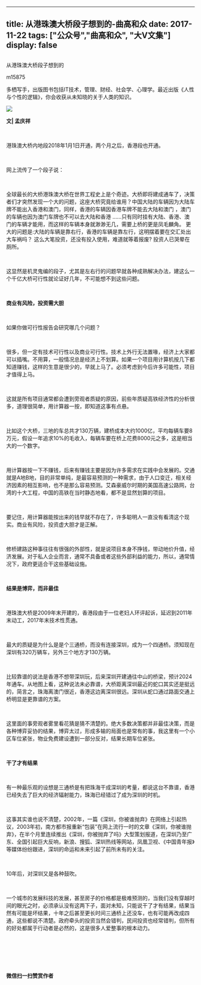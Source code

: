 
---
title:   从港珠澳大桥段子想到的-曲高和众
date: 2017-11-22
tags: ["公众号","曲高和众", "大V文集"]
display: false
---


## 



从港珠澳大桥段子想到的




m15875




多栖写手，出版图书包括IT技术，管理、财经、社会学、心理学。最近出版《人性与个性的逻辑》，你会收获从未知晓的关于人类的知识。




<img data-s="300,640" data-type="jpeg" src="https://mmbiz.qpic.cn/mmbiz_jpg/fxGMiaL5Zj1ghmyD0kTaGCL8sBQgMzXcBWpKJWe1uv2wVO0b1I98d4FGtpnoYvckWlCNVdy0I2Chas88jshv2SQ/0?wx_fmt=jpeg" style="" class="" data-ratio="0.92" data-w="500"/>

**文| 孟庆祥**

&nbsp;

港珠澳大桥内地段2018年1月1日开通，两个月之后，香港段也开通。

&nbsp;

网上流传了一个段子说：

&nbsp;

全球最长的大桥港珠澳大桥在世界工程史上是个奇迹。大桥即将建成通车了，决策者们才突然发现一个大的问题，这座大桥究竟给谁用？中国大陆的车辆因为大陆车牌不能出入香港和澳门，同样，香港的车辆因香港车牌不能去大陆和澳门&nbsp;，澳门的车辆也因为澳门车牌也不可以去大陆和香港&nbsp;……只有同时挂有大陆、香港、澳门的车辆才能用，而这样的车辆本身就渺渺无几，需要上桥的更是凤毛麟角。&nbsp;更大的问题是:大陆的车辆是靠右行，香港的车辆是靠左行，这明摆着要在交汇处出大车祸吗？&nbsp;这么大笔投资，还没有投入使用，难道就等着报废?&nbsp;投资人已哭晕在厕所。

&nbsp;

这显然是机灵鬼编的段子，尤其是左右行的问题早就各种成熟解决办法，建这么一个千亿大桥可行性就论证好几年，不可能想不到这些问题。

&nbsp;

**商业有风险，投资需大胆**

&nbsp;

如果你做可行性报告会研究哪几个问题？

&nbsp;

很多，但一定有技术可行性以及商业可行性。技术上外行无法置喙，经济上大家都可以插嘴。不用算，一般情况总是经济上不划算。如果一个项目用计算机按几下都知道赚钱，这样的生意是很少的，早就上马了。必须考虑到今后许多可能性，项目才值得上马。

&nbsp;

这就是所有项目通常都会遭到旁观者质疑的原因，前些年质疑高铁经济性的分析很多，道理很简单，用计算器一按，即知道这事有点悬。

&nbsp;

比如这个大桥，三地的车总共才130万辆，建桥成本大约1000亿，平均每辆车要8万元，假设一年追求10%的毛收入，每辆车要在桥上花费8000元之多，这是相当大的一个数字。

&nbsp;

用计算器按一下不赚钱，后来有赚钱主要是因为许多需求在实践中会发展的。交通就是A地B地，目的非常单纯，是最容易预测的一种需求，由于人口变迁，相关经济因素的相互影响，也不是那么容易预测。艾森豪威尔时期的美国高速公路网，台湾的十大工程，中国的高铁在当时静态地看，都不是显然划算的项目。

&nbsp;

要记住，用计算器能按出来的钱早就不存在了，许多聪明人一直没有看清这个现实。商业有风险，投资虚大胆才是正解。

&nbsp;

修桥建路这种事往往有很强的外部性，就是说项目本身不挣钱，带动地价升值，经济发展。对于私人企业而言，通常不具备或者这些外部利益的能力，所以，通常情况下，政府更适合干这些基础设施。

&nbsp;

**结果是博弈，而非最佳**

&nbsp;

港珠澳大桥是2009年末开建的，香港段由于一位老妇人环评起诉，延迟到2011年末动工，2017年末技术性贯通。

&nbsp;

最大的质疑是为什么是是个三通桥，而没有连接深圳，成为一个四通桥。须知现在深圳有320万辆车，另外三个地方才130万辆。

&nbsp;

比较靠谱的说法是香港不想带深圳玩，后来深圳开建通往中山的桥梁，预计2024年通车。从地图上看，这种说法未必靠谱，大桥距离深圳最近的蛇口其实还是挺远的，简言之，珠海离澳门很近，香港这边离深圳很远。深圳从蛇口通过路面交通上桥明显是更靠谱的方案。

&nbsp;

这里面的事旁观者雾里看花猜是猜不清楚的。绝大多数决策都并非最佳决策，而是各种博弈妥协的结果，博弈太过，形成多输的局面也是常有的事，我这里有一个小区车位紧张，物业免费建设遭到一部分反对，结果长期车位紧张。

&nbsp;

**干了才有结果**

&nbsp;

有一种最乐观的设想是三通桥是有把珠海干成深圳的考量，都说这台不靠谱，香港已经失去了巨大的经济辐射能力，珠海已经错过了成为深圳的时机。

&nbsp;

这事其实谁也说不清楚，2002年，一篇《深圳，你被谁抛弃》在网络上引起热议，2003年初，南方都市报重新“包装”在网上流行一时的文章《深圳，你被谁抛弃》，在半个月里连续推出《深圳，你被抛弃了吗》大型策划报道，在深圳乃至广东、全国引起巨大反响，新浪、搜狐、深圳热线等网站，凤凰卫视、《中国青年报》等媒体纷纷跟进，深圳的命运和未来引起了前所未有的关注。

&nbsp;

10年后，对深圳又是各种鼓吹。

&nbsp;

一个城市的发展科技的发展，甚至房子的价格都是极难预测的，当我们没有穿越时间的眼光之时，必须承认没有这两下子，面对未知，只能说干了才有结果，结果当然有可能是坏结果，十年之后甚至更长时间三通桥上还没车，也有可能再改成四通，这些都说不清楚。政府牵头的投资当然会错判，民间投资也经常错判，但所有的好处都属于行动者是必然的，这是很多人爱整事的根本动力。

&nbsp;

&nbsp;

&nbsp;




**微信扫一扫赞赏作者**















